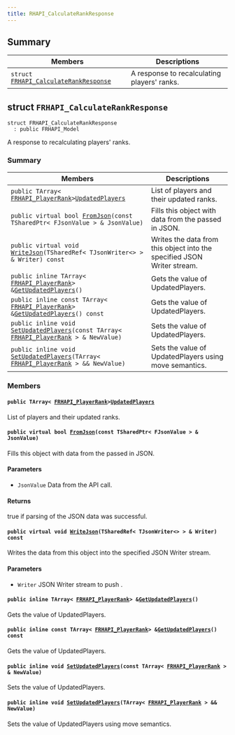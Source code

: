 ```yaml
---
title: RHAPI_CalculateRankResponse
---
```


## Summary

 Members                        | Descriptions                                
--------------------------------|---------------------------------------------
`struct `[`FRHAPI_CalculateRankResponse`](#structFRHAPI__CalculateRankResponse) | A response to recalculating players&#39; ranks.

## struct `FRHAPI_CalculateRankResponse` <a id="structFRHAPI__CalculateRankResponse"></a>

```
struct FRHAPI_CalculateRankResponse
  : public FRHAPI_Model
```

A response to recalculating players&#39; ranks.

### Summary

 Members                        | Descriptions                                
--------------------------------|---------------------------------------------
`public TArray< `[`FRHAPI_PlayerRank`](RHAPI_PlayerRank.md#structFRHAPI__PlayerRank)` > `[`UpdatedPlayers`](#structFRHAPI__CalculateRankResponse_1a63d2245aaf9f6f1f399a0aa7593fbf9f) | List of players and their updated ranks.
`public virtual bool `[`FromJson`](#structFRHAPI__CalculateRankResponse_1a77a5a28a9b45ec7c6d4f0bcd222a8033)`(const TSharedPtr< FJsonValue > & JsonValue)` | Fills this object with data from the passed in JSON.
`public virtual void `[`WriteJson`](#structFRHAPI__CalculateRankResponse_1a8aacfa55e0db7862a78dcd61a9726865)`(TSharedRef< TJsonWriter<> > & Writer) const` | Writes the data from this object into the specified JSON Writer stream.
`public inline TArray< `[`FRHAPI_PlayerRank`](RHAPI_PlayerRank.md#structFRHAPI__PlayerRank)` > & `[`GetUpdatedPlayers`](#structFRHAPI__CalculateRankResponse_1afbe154d0801a8fffd2d59f98c64c7b55)`()` | Gets the value of UpdatedPlayers.
`public inline const TArray< `[`FRHAPI_PlayerRank`](RHAPI_PlayerRank.md#structFRHAPI__PlayerRank)` > & `[`GetUpdatedPlayers`](#structFRHAPI__CalculateRankResponse_1aa033a84d24f74c849050a9095f151813)`() const` | Gets the value of UpdatedPlayers.
`public inline void `[`SetUpdatedPlayers`](#structFRHAPI__CalculateRankResponse_1a871bc5b64aa0047ca6ccb7ec492e609c)`(const TArray< `[`FRHAPI_PlayerRank`](RHAPI_PlayerRank.md#structFRHAPI__PlayerRank)` > & NewValue)` | Sets the value of UpdatedPlayers.
`public inline void `[`SetUpdatedPlayers`](#structFRHAPI__CalculateRankResponse_1a237953ae0610b97b725406f4bd993040)`(TArray< `[`FRHAPI_PlayerRank`](RHAPI_PlayerRank.md#structFRHAPI__PlayerRank)` > && NewValue)` | Sets the value of UpdatedPlayers using move semantics.

### Members

#### `public TArray< `[`FRHAPI_PlayerRank`](RHAPI_PlayerRank.md#structFRHAPI__PlayerRank)` > `[`UpdatedPlayers`](#structFRHAPI__CalculateRankResponse_1a63d2245aaf9f6f1f399a0aa7593fbf9f) <a id="structFRHAPI__CalculateRankResponse_1a63d2245aaf9f6f1f399a0aa7593fbf9f"></a>

List of players and their updated ranks.

#### `public virtual bool `[`FromJson`](#structFRHAPI__CalculateRankResponse_1a77a5a28a9b45ec7c6d4f0bcd222a8033)`(const TSharedPtr< FJsonValue > & JsonValue)` <a id="structFRHAPI__CalculateRankResponse_1a77a5a28a9b45ec7c6d4f0bcd222a8033"></a>

Fills this object with data from the passed in JSON.

#### Parameters
* `JsonValue` Data from the API call.

#### Returns
true if parsing of the JSON data was successful.

#### `public virtual void `[`WriteJson`](#structFRHAPI__CalculateRankResponse_1a8aacfa55e0db7862a78dcd61a9726865)`(TSharedRef< TJsonWriter<> > & Writer) const` <a id="structFRHAPI__CalculateRankResponse_1a8aacfa55e0db7862a78dcd61a9726865"></a>

Writes the data from this object into the specified JSON Writer stream.

#### Parameters
* `Writer` JSON Writer stream to push .

#### `public inline TArray< `[`FRHAPI_PlayerRank`](RHAPI_PlayerRank.md#structFRHAPI__PlayerRank)` > & `[`GetUpdatedPlayers`](#structFRHAPI__CalculateRankResponse_1afbe154d0801a8fffd2d59f98c64c7b55)`()` <a id="structFRHAPI__CalculateRankResponse_1afbe154d0801a8fffd2d59f98c64c7b55"></a>

Gets the value of UpdatedPlayers.

#### `public inline const TArray< `[`FRHAPI_PlayerRank`](RHAPI_PlayerRank.md#structFRHAPI__PlayerRank)` > & `[`GetUpdatedPlayers`](#structFRHAPI__CalculateRankResponse_1aa033a84d24f74c849050a9095f151813)`() const` <a id="structFRHAPI__CalculateRankResponse_1aa033a84d24f74c849050a9095f151813"></a>

Gets the value of UpdatedPlayers.

#### `public inline void `[`SetUpdatedPlayers`](#structFRHAPI__CalculateRankResponse_1a871bc5b64aa0047ca6ccb7ec492e609c)`(const TArray< `[`FRHAPI_PlayerRank`](RHAPI_PlayerRank.md#structFRHAPI__PlayerRank)` > & NewValue)` <a id="structFRHAPI__CalculateRankResponse_1a871bc5b64aa0047ca6ccb7ec492e609c"></a>

Sets the value of UpdatedPlayers.

#### `public inline void `[`SetUpdatedPlayers`](#structFRHAPI__CalculateRankResponse_1a237953ae0610b97b725406f4bd993040)`(TArray< `[`FRHAPI_PlayerRank`](RHAPI_PlayerRank.md#structFRHAPI__PlayerRank)` > && NewValue)` <a id="structFRHAPI__CalculateRankResponse_1a237953ae0610b97b725406f4bd993040"></a>

Sets the value of UpdatedPlayers using move semantics.

